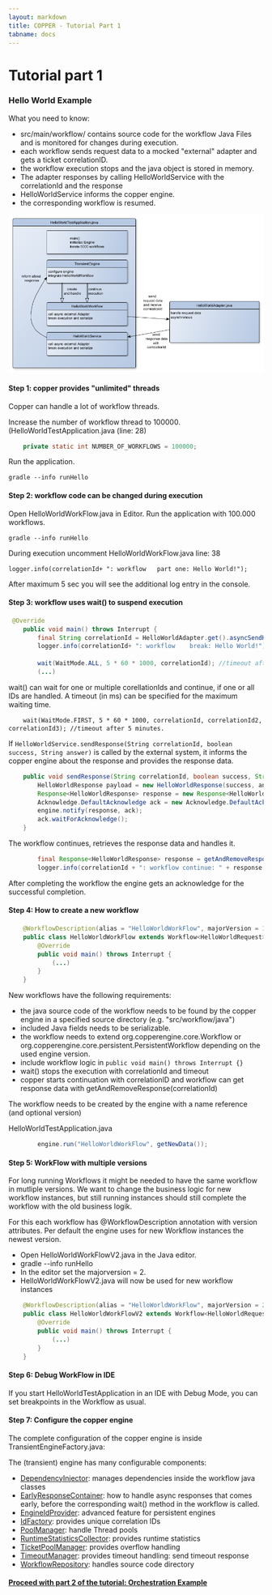 ```yaml
---
layout: markdown
title: COPPER - Tutorial Part 1
tabname: docs
---
```


Tutorial part 1
===============



### Hello World Example


What you need to know:

- src/main/workflow/ contains source code for the workflow Java Files and is monitored for changes during execution.
- each workflow sends request data to a mocked "external" adapter and gets a ticket correlationID.
- the workflow execution stops and the java object is stored in memory.
- The adapter responses by calling HelloWorldService with the correlationId and the response
- HelloWorldService informs the copper engine.
- the corresponding workflow is resumed.

![HelloWorldApplication Overview](/images/gs-copper1.png)



#### Step 1: copper provides "unlimited" threads

Copper can handle a lot of workflow threads.

Increase the number of workflow thread to 100000. (HelloWorldTestApplication.java (line: 28)

```Java
	private static int NUMBER_OF_WORKFLOWS = 100000;
```

Run the application.

	gradle --info runHello


#### Step 2: workflow code can be changed during execution

Open HelloWorldWorkFlow.java in Editor.
Run the application with 100.000 workflows.
	
	gradle --info runHello

During execution uncomment HelloWorldWorkFlow.java line: 38

	logger.info(correlationId+ ": workflow   part one: Hello World!");


After maximum 5 sec you will see the additional log entry in the console.

#### Step 3: workflow uses wait() to suspend execution

```Java
 @Override
    public void main() throws Interrupt {
        final String correlationId = HelloWorldAdapter.get().asyncSendHelloWorld(getData());
        logger.info(correlationId+ ": workflow    break: Hello World!");

        wait(WaitMode.ALL, 5 * 60 * 1000, correlationId); //timeout after 5 minutes.
        (...)
```

wait() can wait for one or multiple corellationIds and continue, if one or all IDs are handled.
A timeout (in ms) can be specified for the maximum waiting time.

        wait(WaitMode.FIRST, 5 * 60 * 1000, correlationId, correlationId2, correlationId3); //timeout after 5 minutes.

If  `HelloWorldService.sendResponse(String correlationId, boolean success, String answer)` is called by the external system, 
it informs the copper engine about the response and provides the response data.

```Java
    public void sendResponse(String correlationId, boolean success, String answer) {
        HelloWorldResponse payload = new HelloWorldResponse(success, answer);
        Response<HelloWorldResponse> response = new Response<HelloWorldResponse>(correlationId, payload, null);
        Acknowledge.DefaultAcknowledge ack = new Acknowledge.DefaultAcknowledge();
        engine.notify(response, ack);
        ack.waitForAcknowledge();
    }
```

The workflow continues, retrieves the response data and handles it.

```Java
        final Response<HelloWorldResponse> response = getAndRemoveResponse(correlationId);
        logger.info(correlationId + ": workflow continue: " + response.getResponse().getAnswer());
```

After completing the workflow the engine gets an acknowledge for the successful completion.

#### Step 4: How to create a new workflow

```Java
	@WorkflowDescription(alias = "HelloWorldWorkFlow", majorVersion = 1, minorVersion = 0, patchLevelVersion = 0)
	public class HelloWorldWorkFlow extends Workflow<HelloWorldRequest> {
	    @Override
	    public void main() throws Interrupt {
	    	(...)
	    }
	}
```

New workflows have the following requirements:

* the java source code of the workflow needs to be found by the copper engine in a specified source directory (e.g. "src/workflow/java")
* included Java fields needs to be serializable.
* the workflow needs to extend org.copperengine.core.Workflow or org.copperengine.core.persistent.PersistentWorkflow depending on the used engine version.
* include workflow logic in `public void main() throws Interrupt {}`
* wait() stops the execution with correlationId and timeout
* copper starts continuation with correlationID and workflow can get response data with getAndRemoveResponse(correlationId)

The workflow needs to be created by the engine with a name reference (and optional version)

HelloWorldTestApplication.java
```Java
        engine.run("HelloWorldWorkFlow", getNewData());
```

#### Step 5: WorkFlow with multiple versions

For long running Workflows it might be needed to have the same workflow in mutliple versions.
We want to change the business logic for new workflow instances, but still running instances should still complete the workflow with the old business logik.

For this each workflow has @WorkflowDescription annotation with version attributes.
Per default the engine uses for new Workflow instances the newest version.

* Open HelloWorldWorkFlowV2.java in the Java editor.
* gradle --info runHello
* In the editor set the majorversion = 2. 
* HelloWorldWorkFlowV2.java will now be used for new workflow instances

```Java
	@WorkflowDescription(alias = "HelloWorldWorkFlow", majorVersion = 2, minorVersion = 0, patchLevelVersion = 0)
	public class HelloWorldWorkFlowV2 extends Workflow<HelloWorldRequest> {
	    @Override
	    public void main() throws Interrupt {
	    	(...)
	    }
	}
```

#### Step 6: Debug WorkFlow in IDE

If you start HelloWorldTestApplication in an IDE with Debug Mode, you can set breakpoints in the Workflow as usual.

#### Step 7: Configure the copper engine

The complete configuration of the copper engine is inside TransientEngineFactory.java:

The (transient) engine has many configurable components:
* [DependencyInjector](https://github.com/copper-engine/copper-engine/blob/master/projects/copper-coreengine/src/main/java/org/copperengine/core/DependencyInjector.java): manages dependencies inside the workflow java classes
* [EarlyResponseContainer](https://github.com/copper-engine/copper-engine/blob/master/projects/copper-coreengine/src/main/java/org/copperengine/core/tranzient/EarlyResponseContainer.java): how to handle async responses that comes early, before the corresponding wait() method in the workflow is called.
* [EngineIdProvider](https://github.com/copper-engine/copper-engine/blob/master/projects/copper-coreengine/src/main/java/org/copperengine/core/EngineIdProvider.java): advanced feature for persistent engines
* [IdFactory](https://github.com/copper-engine/copper-engine/blob/master/projects/copper-coreengine/src/main/java/org/copperengine/core/common/IdFactory.java): provides unique correlation IDs
* [PoolManager](https://github.com/copper-engine/copper-engine/blob/master/projects/copper-coreengine/src/main/java/org/copperengine/core/common/ProcessorPoolManager.java): handle Thread pools
* [RuntimeStatisticsCollector](https://github.com/copper-engine/copper-engine/blob/master/projects/copper-coreengine/src/main/java/org/copperengine/core/monitoring/RuntimeStatisticsCollector.java): provides runtime statistics
* [TicketPoolManager](https://github.com/copper-engine/copper-engine/blob/master/projects/copper-coreengine/src/main/java/org/copperengine/core/common/TicketPoolManager.java): provides overflow handling
* [TimeoutManager](https://github.com/copper-engine/copper-engine/blob/master/projects/copper-coreengine/src/main/java/org/copperengine/core/tranzient/TimeoutManager.java): provides timeout handling: send timeout response
* [WorkflowRepository](https://github.com/copper-engine/copper-engine/blob/master/projects/copper-coreengine/src/main/java/org/copperengine/core/common/WorkflowRepository.java): handles source code directory



<h4><a href="../tutorial2">Proceed with part 2 of the tutorial: Orchestration Example</a></h4>

